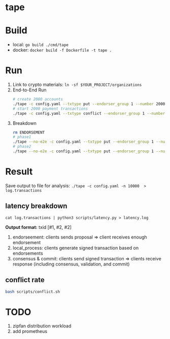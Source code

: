 # tape

# Build
- local: `go build ./cmd/tape`       
- docker: `docker build -f Dockerfile -t tape .`

# Run
1. Link to crypto materials: `ln -sf $YOUR_PROJECT/organizations`
2. End-to-End Run   
    ```bash
    # create 2000 accounts
    ./tape -c config.yaml --txtype put --endorser_group 1 --number 2000 --seed 2333 --rate 1000 --burst 50000 --orderer_client 5 --num_of_conn 4 --client_per_conn 4 
    # start 2000 payment transactions
    ./tape -c config.yaml --txtype conflict --endorser_group 1 --number 2000 --seed 2333 --rate 1000 --burst 50000 --orderer_client 5 --num_of_conn 4 --client_per_conn 4 
    ```
3. Breakdown      
    ```bash
    rm ENDORSEMENT
    # phase1
    ./tape --no-e2e -c config.yaml --txtype put --endorser_group 1 --number 2000 --seed 2333 --rate 1000 --burst 50000 --orderer_client 5 --num_of_conn 4 --client_per_conn 4 
    # phase2
    ./tape --no-e2e -c config.yaml --txtype put --endorser_group 1 --number 2000 --seed 2333 --rate 1000 --burst 50000 --orderer_client 5 --num_of_conn 4 --client_per_conn 4 
    ```
# Result
Save output to file for analysis: `./tape -c config.yaml -n 10000  > log.transactions `

## latency breakdown
```
cat log.transactions | python3 scripts/latency.py > latency.log  
```

**Output format:** txid [#1, #2, #2]
1. endorseement: clients sends proposal => client receives enough endorsement
2. local_process: clients generate signed transaction based on endorsements
3. consensus & commit: clients send signed transaction => clients receive response (including consensus, validation, and commit)


## conflict rate
```bash
bash scripts/conflict.sh
```

# TODO
1. zipfan distribution workload
2. add prometheus
